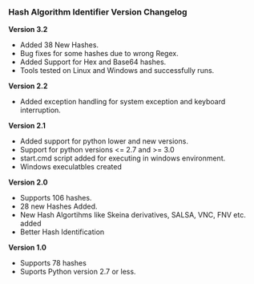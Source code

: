 ### Hash Algorithm Identifier Version Changelog

**Version 3.2**
* Added 38 New Hashes.
* Bug fixes for some hashes due to wrong Regex.
* Added Support for Hex and Base64 hashes.
* Tools tested on Linux and Windows and successfully runs.

**Version 2.2**
* Added exception handling for system exception and keyboard interruption.

**Version 2.1**
* Added support for python lower and new versions.
* Support for python versions <= 2.7 and >= 3.0
* start.cmd script added for executing in windows environment.
* Windows execulatbles created

**Version 2.0**
* Supports 106 hashes.
* 28 new Hashes Added.
* New Hash Algortihms like Skeina derivatives, SALSA, VNC, FNV etc. added
* Better Hash Identification

**Version 1.0**
* Supports 78 hashes
* Suports Python version 2.7 or less.
